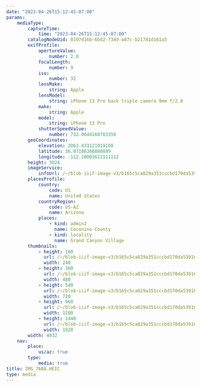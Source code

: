 ```yaml
---
date: "2023-04-26T15:12:45-07:00"
params:
    mediaType:
        captureTime:
            time: "2023-04-26T15:12:45-07:00"
        catalogNodeUid: 0197d16b-6bd2-7349-a87c-b21741d161a5
        exifProfile:
            apertureValue:
                number: 2.8
            focalLength:
                number: 9
            iso:
                number: 32
            lensMake:
                string: Apple
            lensModel:
                string: iPhone 13 Pro back triple camera 9mm f/2.8
            make:
                string: Apple
            model:
                string: iPhone 13 Pro
            shutterSpeedValue:
                number: 732.0644168783356
        geoCoordinates:
            elevation: 2063.433121019108
            latitude: 36.07186388888889
            longitude: -112.20003611111112
        height: 3024
        imageService:
            infoUrl: /~/blob-iiif-image-v3/b165c5ca829a351cccbd170da53916573def3e94652726753c7730e4d380a844/info.json
        placesProfile:
            country:
                code: US
                name: United States
            countryRegion:
                code: US-AZ
                name: Arizona
            places:
                - kind: admin2
                  name: Coconino County
                - kind: locality
                  name: Grand Canyon Village
        thumbnails:
            - height: 180
              url: /~/blob-iiif-image-v3/b165c5ca829a351cccbd170da53916573def3e94652726753c7730e4d380a844/full/240%2C180/0/default.jpg
              width: 240
            - height: 360
              url: /~/blob-iiif-image-v3/b165c5ca829a351cccbd170da53916573def3e94652726753c7730e4d380a844/full/480%2C360/0/default.jpg
              width: 480
            - height: 540
              url: /~/blob-iiif-image-v3/b165c5ca829a351cccbd170da53916573def3e94652726753c7730e4d380a844/full/720%2C540/0/default.jpg
              width: 720
            - height: 960
              url: /~/blob-iiif-image-v3/b165c5ca829a351cccbd170da53916573def3e94652726753c7730e4d380a844/full/1280%2C960/0/default.jpg
              width: 1280
            - height: 1440
              url: /~/blob-iiif-image-v3/b165c5ca829a351cccbd170da53916573def3e94652726753c7730e4d380a844/full/1920%2C1440/0/default.jpg
              width: 1920
        width: 4032
    nav:
        place:
            us/az: true
        type:
            media: true
title: IMG_7688.HEIC
type: media
---
```

